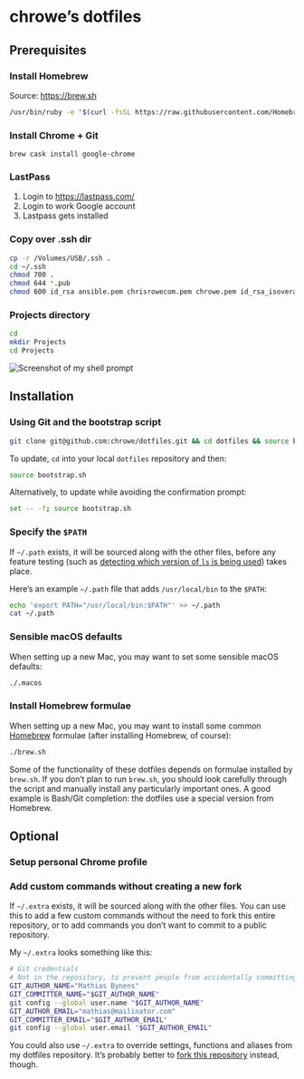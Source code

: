 # chrowe’s dotfiles

## Prerequisites
### Install Homebrew
Source: https://brew.sh
```bash
/usr/bin/ruby -e "$(curl -fsSL https://raw.githubusercontent.com/Homebrew/install/master/install)”
```

### Install Chrome + Git
`brew cask install google-chrome`

### LastPass
1. Login to https://lastpass.com/
2. Login to work Google account 
3. Lastpass gets installed

### Copy over .ssh dir
```bash
cp -r /Volumes/USB/.ssh .
cd ~/.ssh
chmod 700 .
chmod 644 *.pub
chmod 600 id_rsa ansible.pem chrisrowecom.pem chrowe.pem id_rsa_isovera id_rsa_old
```

### Projects directory
```bash
cd
mkdir Projects
cd Projects
```

![Screenshot of my shell prompt](https://i.imgur.com/EkEtphC.png)

## Installation
### Using Git and the bootstrap script

```bash
git clone git@github.com:chrowe/dotfiles.git && cd dotfiles && source bootstrap.sh
```

To update, `cd` into your local `dotfiles` repository and then:

```bash
source bootstrap.sh
```

Alternatively, to update while avoiding the confirmation prompt:

```bash
set -- -f; source bootstrap.sh
```

### Specify the `$PATH`

If `~/.path` exists, it will be sourced along with the other files, before any feature testing (such as [detecting which version of `ls` is being used](https://github.com/mathiasbynens/dotfiles/blob/aff769fd75225d8f2e481185a71d5e05b76002dc/.aliases#L21-26)) takes place.

Here’s an example `~/.path` file that adds `/usr/local/bin` to the `$PATH`:

```bash
echo 'export PATH="/usr/local/bin:$PATH"' >> ~/.path
cat ~/.path
```

### Sensible macOS defaults

When setting up a new Mac, you may want to set some sensible macOS defaults:

```bash
./.macos
```

### Install Homebrew formulae

When setting up a new Mac, you may want to install some common [Homebrew](https://brew.sh/) formulae (after installing Homebrew, of course):

```bash
./brew.sh
```

Some of the functionality of these dotfiles depends on formulae installed by `brew.sh`. If you don’t plan to run `brew.sh`, you should look carefully through the script and manually install any particularly important ones. A good example is Bash/Git completion: the dotfiles use a special version from Homebrew.

## Optional
### Setup personal Chrome profile

### Add custom commands without creating a new fork

If `~/.extra` exists, it will be sourced along with the other files. You can use this to add a few custom commands without the need to fork this entire repository, or to add commands you don’t want to commit to a public repository.

My `~/.extra` looks something like this:

```bash
# Git credentials
# Not in the repository, to prevent people from accidentally committing under my name
GIT_AUTHOR_NAME="Mathias Bynens"
GIT_COMMITTER_NAME="$GIT_AUTHOR_NAME"
git config --global user.name "$GIT_AUTHOR_NAME"
GIT_AUTHOR_EMAIL="mathias@mailinator.com"
GIT_COMMITTER_EMAIL="$GIT_AUTHOR_EMAIL"
git config --global user.email "$GIT_AUTHOR_EMAIL"
```

You could also use `~/.extra` to override settings, functions and aliases from my dotfiles repository. It’s probably better to [fork this repository](https://github.com/mathiasbynens/dotfiles/fork) instead, though.
